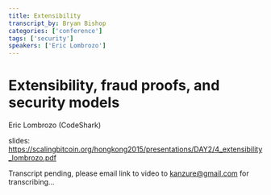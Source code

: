 ```yaml
---
title: Extensibility
transcript_by: Bryan Bishop
categories: ['conference']
tags: ['security']
speakers: ['Eric Lombrozo']
---
```


# Extensibility, fraud proofs, and security models

Eric Lombrozo (CodeShark)

slides: <https://scalingbitcoin.org/hongkong2015/presentations/DAY2/4_extensibility_lombrozo.pdf>

Transcript pending, please email link to video to kanzure@gmail.com for transcribing...

